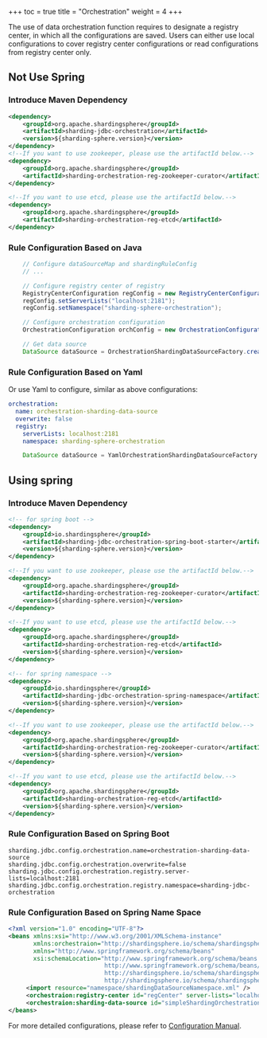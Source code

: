 +++
toc = true
title = "Orchestration"
weight = 4
+++

The use of data orchestration function requires to designate a registry center, in which all the configurations are saved. 
Users can either use local configurations to cover registry center configurations or read configurations from registry center only.

## Not Use Spring

### Introduce Maven Dependency

```xml
<dependency>
    <groupId>org.apache.shardingsphere</groupId>
    <artifactId>sharding-jdbc-orchestration</artifactId>
    <version>${sharding-sphere.version}</version>
</dependency>
<!--If you want to use zookeeper, please use the artifactId below.-->
<dependency>
    <groupId>org.apache.shardingsphere</groupId>
    <artifactId>sharding-orchestration-reg-zookeeper-curator</artifactId>
</dependency>

<!--If you want to use etcd, please use the artifactId below.-->
<dependency>
    <groupId>org.apache.shardingsphere</groupId>
    <artifactId>sharding-orchestration-reg-etcd</artifactId>
</dependency>
```

### Rule Configuration Based on Java

```java
    // Configure dataSourceMap and shardingRuleConfig
    // ...

    // Configure registry center of registry
    RegistryCenterConfiguration regConfig = new RegistryCenterConfiguration();
    regConfig.setServerLists("localhost:2181");
    regConfig.setNamespace("sharding-sphere-orchestration");

    // Configure orchestration configuration
    OrchestrationConfiguration orchConfig = new OrchestrationConfiguration("orchestration-sharding-data-source", regConfig, false);

    // Get data source
    DataSource dataSource = OrchestrationShardingDataSourceFactory.createDataSource(dataSourceMap, shardingRuleConfig, new ConcurrentHashMap(), new Properties(), orchConfig);
```

### Rule Configuration Based on Yaml

Or use Yaml to configure, similar as  above configurations:

```yaml
orchestration:
  name: orchestration-sharding-data-source
  overwrite: false
  registry:
    serverLists: localhost:2181
    namespace: sharding-sphere-orchestration
```

```java
    DataSource dataSource = YamlOrchestrationShardingDataSourceFactory.createDataSource(yamlFile);
```

## Using spring

### Introduce Maven Dependency

```xml
<!-- for spring boot -->
<dependency>
    <groupId>io.shardingsphere</groupId>
    <artifactId>sharding-jdbc-orchestration-spring-boot-starter</artifactId>
    <version>${sharding-sphere.version}</version>
</dependency>

<!--If you want to use zookeeper, please use the artifactId below.-->
<dependency>
    <groupId>org.apache.shardingsphere</groupId>
    <artifactId>sharding-orchestration-reg-zookeeper-curator</artifactId>
    <version>${sharding-sphere.version}</version>
</dependency>

<!--If you want to use etcd, please use the artifactId below.-->
<dependency>
    <groupId>org.apache.shardingsphere</groupId>
    <artifactId>sharding-orchestration-reg-etcd</artifactId>
    <version>${sharding-sphere.version}</version>
</dependency>
```

```xml
<!-- for spring namespace -->
<dependency>
    <groupId>io.shardingsphere</groupId>
    <artifactId>sharding-jdbc-orchestration-spring-namespace</artifactId>
    <version>${sharding-sphere.version}</version>
</dependency>

<!--If you want to use zookeeper, please use the artifactId below.-->
<dependency>
    <groupId>org.apache.shardingsphere</groupId>
    <artifactId>sharding-orchestration-reg-zookeeper-curator</artifactId>
    <version>${sharding-sphere.version}</version>
</dependency>

<!--If you want to use etcd, please use the artifactId below.-->
<dependency>
    <groupId>org.apache.shardingsphere</groupId>
    <artifactId>sharding-orchestration-reg-etcd</artifactId>
    <version>${sharding-sphere.version}</version>
</dependency>
```

### Rule Configuration Based on Spring Boot

```properties
sharding.jdbc.config.orchestration.name=orchestration-sharding-data-source
sharding.jdbc.config.orchestration.overwrite=false
sharding.jdbc.config.orchestration.registry.server-lists=localhost:2181
sharding.jdbc.config.orchestration.registry.namespace=sharding-jdbc-orchestration
```

### Rule Configuration Based on Spring Name Space

```xml
<?xml version="1.0" encoding="UTF-8"?>
<beans xmlns:xsi="http://www.w3.org/2001/XMLSchema-instance"
       xmlns:orchestraion="http://shardingsphere.io/schema/shardingsphere/orchestration"
       xmlns="http://www.springframework.org/schema/beans"
       xsi:schemaLocation="http://www.springframework.org/schema/beans
                           http://www.springframework.org/schema/beans/spring-beans.xsd
                           http://shardingsphere.io/schema/shardingsphere/orchestration
                           http://shardingsphere.io/schema/shardingsphere/orchestration/orchestration.xsd">
     <import resource="namespace/shardingDataSourceNamespace.xml" />
     <orchestraion:registry-center id="regCenter" server-lists="localhost:3181" namespace="orchestration-spring-namespace-test" operation-timeout-milliseconds="1000" max-retries="3" />
     <orchestraion:sharding-data-source id="simpleShardingOrchestration" data-source-ref="simpleShardingDataSource" registry-center-ref="regCenter" />
</beans>
```

For more detailed configurations, please refer to [Configuration Manual](http://shardingsphere.io/document/current/cn/manual/sharding-jdbc/configuration/).
